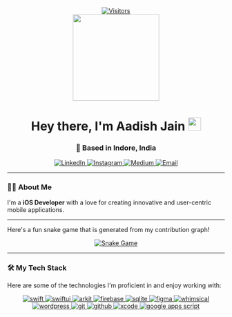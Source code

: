 <div align="center">
  <a href="https://github.com/aadishhere">
    <img src="https://visitcount.itsvg.in/api?id=aadishhere&icon=7&color=12" alt="Visitors">
  </a>
</div>

<div id="header" align="center">
  <img src="https://media.giphy.com/media/qgQUggAC3Pfv687qPC/giphy.gif" width="200"/>
  <h1>
    Hey there, I'm Aadish Jain
    <img src="https://media.giphy.com/media/hvRJCLFzcasrR4ia7z/giphy.gif" width="30px"/>
  </h1>
  <h3>
    📍 Based in Indore, India
  </h3>
</div>

<div align="center">
  <a href="https://www.linkedin.com/in/aadishhere" target="_blank">
    <img src="https://img.shields.io/badge/LinkedIn-%230077B5.svg?style=for-the-badge&logo=linkedin&logoColor=white" alt="LinkedIn">
  </a>
  <a href="https://instagram.com/aadishhere" target="_blank">
    <img src="https://img.shields.io/badge/Instagram-%23E4405F.svg?style=for-the-badge&logo=Instagram&logoColor=white" alt="Instagram">
  </a>
   <a href="https://medium.com/@aadishhere" target="_blank">
    <img src="https://img.shields.io/badge/Medium-12100E?style=for-the-badge&logo=medium&logoColor=white" alt="Medium">
  </a>
  <a href="mailto:aadishhere@gmail.com" target="_blank">
    <img src="https://img.shields.io/badge/Email-D14836?style=for-the-badge&logo=gmail&logoColor=white" alt="Email">
  </a>
</div>

---

### 👨‍💻 About Me

I'm a **iOS Developer** with a love for creating innovative and user-centric mobile applications.

---

Here's a fun snake game that is generated from my contribution graph!

<div align="center">
  <a href="https://github.com/aadishhere">
    <img src="https://raw.githubusercontent.com/platane/platane/output/github-snake.svg?user_name=aadishhere&color_snake=007AFF&color_dots=#d1d5db" alt="Snake Game">
  </a>
</div>

---

### 🛠️ My Tech Stack

Here are some of the technologies I'm proficient in and enjoy working with:

<p align="center">
  <a href="https://developer.apple.com/swift/" target="_blank" rel="noreferrer">
    <img src="https://img.shields.io/badge/swift-F54A2A?style=for-the-badge&logo=swift&logoColor=white" alt="swift"/>
  </a>
  <a href="https://developer.apple.com/xcode/swiftui/" target="_blank" rel="noreferrer">
    <img src="https://img.shields.io/badge/SwiftUI-007AFF?style=for-the-badge&logo=swift&logoColor=white" alt="swiftui"/>
  </a>
  <a href="https://developer.apple.com/augmented-reality/arkit/" target="_blank" rel="noreferrer">
    <img src="https://img.shields.io/badge/ARKit-FFD700?style=for-the-badge&logo=apple&logoColor=black" alt="arkit"/>
  </a>
  <a href="https://firebase.google.com/" target="_blank" rel="noreferrer">
    <img src="https://img.shields.io/badge/firebase-%23039BE5.svg?style=for-the-badge&logo=firebase" alt="firebase"/>
  </a>
  <a href="https://www.sqlite.org/" target="_blank" rel="noreferrer">
    <img src="https://img.shields.io/badge/sqlite-%2307405e.svg?style=for-the-badge&logo=sqlite&logoColor=white" alt="sqlite"/>
  </a>
  <a href="https://www.figma.com/" target="_blank" rel="noreferrer">
    <img src="https://img.shields.io/badge/figma-%23F24E1E.svg?style=for-the-badge&logo=figma&logoColor=white" alt="figma"/>
  </a>
  <a href="https://whimsical.com/" target="_blank" rel="noreferrer">
    <img src="https://img.shields.io/badge/Whimsical-9E54FF?style=for-the-badge&logo=Whimsical&logoColor=white" alt="whimsical"/>
  </a>
   <a href="https://wordpress.org" target="_blank" rel="noreferrer">
    <img src="https://img.shields.io/badge/WordPress-%2321759B.svg?style=for-the-badge&logo=WordPress&logoColor=white" alt="wordpress"/>
  </a>
  <a href="https://git-scm.com/" target="_blank" rel="noreferrer">
    <img src="https://img.shields.io/badge/git-%23F05033.svg?style=for-the-badge&logo=git&logoColor=white" alt="git"/>
  </a>
  <a href="https://github.com/" target="_blank" rel="noreferrer">
    <img src="https://img.shields.io/badge/github-%23121011.svg?style=for-the-badge&logo=github&logoColor=white" alt="github"/>
  </a>
  <a href="https://developer.apple.com/xcode/" target="_blank" rel="noreferrer">
    <img src="https://img.shields.io/badge/Xcode-147EFB?style=for-the-badge&logo=xcode&logoColor=white" alt="xcode"/>
  </a>
  <a href="https://www.google.com/script/start/" target="_blank" rel="noreferrer">
    <img src="https://img.shields.io/badge/Apps%20Script-4285F4?style=for-the-badge&logo=google&logoColor=white" alt="google apps script"/>
  </a>
</p>
